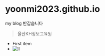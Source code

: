 # yoonmi2023.github.io
my blog
반갑습니다
> 울산KH정보교육원
- First item
- ![ll](https://cdn.pixabay.com/photo/2023/02/07/18/56/rocket-7774875_1280.png)
